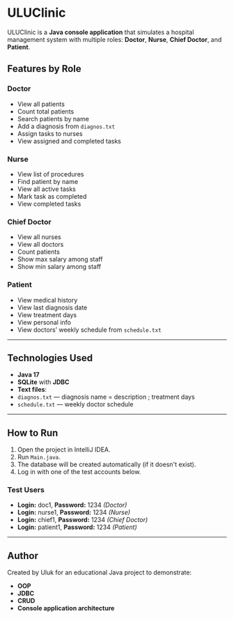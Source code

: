 # ULUClinic

ULUClinic is a **Java console application** that simulates a hospital management system with multiple roles:
**Doctor**, **Nurse**, **Chief Doctor**, and **Patient**.

## Features by Role

### Doctor
- View all patients
- Count total patients
- Search patients by name
- Add a diagnosis from `diagnos.txt`
- Assign tasks to nurses
- View assigned and completed tasks

### Nurse
- View list of procedures
- Find patient by name
- View all active tasks
- Mark task as completed
- View completed tasks

### Chief Doctor
- View all nurses
- View all doctors
- Count patients
- Show max salary among staff
- Show min salary among staff

### Patient
- View medical history
- View last diagnosis date
- View treatment days
- View personal info
- View doctors’ weekly schedule from `schedule.txt`

---

## Technologies Used

- **Java 17**
- **SQLite** with **JDBC**
- **Text files**:
- `diagnos.txt` — diagnosis name = description ; treatment days
- `schedule.txt` — weekly doctor schedule

---

## How to Run

1. Open the project in IntelliJ IDEA.
2. Run `Main.java`.
3. The database will be created automatically (if it doesn't exist).
4. Log in with one of the test accounts below.

### Test Users

- **Login:** doc1, **Password:** 1234 *(Doctor)*
- **Login:** nurse1, **Password:** 1234 *(Nurse)*
- **Login:** chief1, **Password:** 1234 *(Chief Doctor)*
- **Login:** patient1, **Password:** 1234 *(Patient)*

---

## Author

Created by Uluk for an educational Java project to demonstrate:
- **OOP**
- **JDBC**
- **CRUD**
- **Console application architecture**